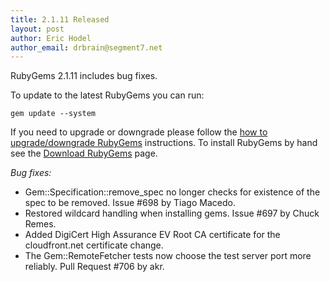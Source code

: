 ```yaml
---
title: 2.1.11 Released
layout: post
author: Eric Hodel
author_email: drbrain@segment7.net
---
```


RubyGems 2.1.11 includes bug fixes.

To update to the latest RubyGems you can run:

    gem update --system

If you need to upgrade or downgrade please follow the [how to upgrade/downgrade
RubyGems][upgrading] instructions.  To install RubyGems by hand see the
[Download RubyGems][download] page.

_Bug fixes:_

* Gem::Specification::remove_spec no longer checks for existence of the spec to be removed.  Issue #698 by Tiago Macedo.
* Restored wildcard handling when installing gems.  Issue #697 by Chuck Remes.
* Added DigiCert High Assurance EV Root CA certificate for the cloudfront.net certificate change.
* The Gem::RemoteFetcher tests now choose the test server port more reliably. Pull Request #706 by akr.


[download]: http://rubygems.org/pages/download
[upgrading]: http://rubygems.rubyforge.org/rubygems-update/UPGRADING_rdoc.html

